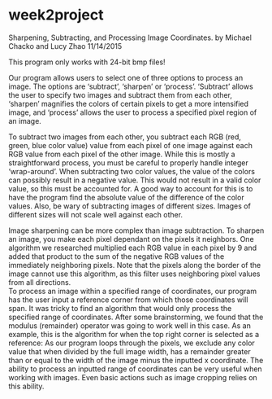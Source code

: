 # week2project
Sharpening, Subtracting, and Processing Image Coordinates.
by Michael Chacko and Lucy Zhao		11/14/2015

This program only works with 24-bit bmp files!

Our program allows users to select one of three options to process an image. The options are ‘subtract’, ‘sharpen’ or ‘process’.  ‘Subtract’ allows the user to specify two images and subtract them from each other, ‘sharpen’ magnifies the colors of certain pixels to get a more intensified image, and ‘process’ allows the user to process a specified pixel region of an image.

To subtract two images from each other, you subtract each RGB (red, green, blue color value)  value from each pixel of one image against each RGB value from each pixel of the other image. While this is mostly a straightforward process, you must be careful to properly handle integer ‘wrap-around’. When subtracting two color values, the value of the colors can possibly result in a negative value. This would not result in a valid color value, so this must be accounted for. A good way to account for this is to have the program find the absolute value of the
difference of the color values. Also, be wary of subtracting images of different sizes. Images of different sizes will not scale well against each other.

Image sharpening can be more complex than image subtraction. To sharpen an image, you make each pixel dependant on the pixels it neighbors. One algorithm we researched multiplied each RGB value in each pixel by 9 and added that product to the sum of the negative RGB values of the immediately neighboring pixels. Note that the pixels along the border of the image cannot use this algorithm, as this filter uses neighboring pixel values from all directions.	
To process an image within a specified range of coordinates, our program has the user input a reference corner from which those coordinates will span. It was tricky to find an algorithm that would only process the specified range of coordinates. After some brainstorming, we found that the modulus (remainder) operator was going to work well in this case. As an example, this is the algorithm for when the top right corner is selected as a reference: As our program loops through the pixels,  we exclude any color value that when divided by the full image width, has a remainder greater than or equal to the width of the image minus the inputted x coordinate.
The ability to process an inputted range of coordinates can be very useful when working with images. Even basic actions such as image cropping relies on this ability.
